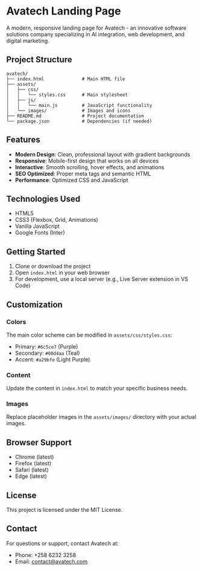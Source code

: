 # Avatech Landing Page

A modern, responsive landing page for Avatech - an innovative software solutions company specializing in AI integration, web development, and digital marketing.

## Project Structure

```
avatech/
├── index.html              # Main HTML file
├── assets/
│   ├── css/
│   │   └── styles.css      # Main stylesheet
│   ├── js/
│   │   └── main.js         # JavaScript functionality
│   └── images/             # Images and icons
├── README.md               # Project documentation
└── package.json            # Dependencies (if needed)
```

## Features

- **Modern Design**: Clean, professional layout with gradient backgrounds
- **Responsive**: Mobile-first design that works on all devices
- **Interactive**: Smooth scrolling, hover effects, and animations
- **SEO Optimized**: Proper meta tags and semantic HTML
- **Performance**: Optimized CSS and JavaScript

## Technologies Used

- HTML5
- CSS3 (Flexbox, Grid, Animations)
- Vanilla JavaScript
- Google Fonts (Inter)

## Getting Started

1. Clone or download the project
2. Open `index.html` in your web browser
3. For development, use a local server (e.g., Live Server extension in VS Code)

## Customization

### Colors
The main color scheme can be modified in `assets/css/styles.css`:
- Primary: `#6c5ce7` (Purple)
- Secondary: `#00d4aa` (Teal)
- Accent: `#a29bfe` (Light Purple)

### Content
Update the content in `index.html` to match your specific business needs.

### Images
Replace placeholder images in the `assets/images/` directory with your actual images.

## Browser Support

- Chrome (latest)
- Firefox (latest)
- Safari (latest)
- Edge (latest)

## License

This project is licensed under the MIT License.

## Contact

For questions or support, contact Avatech at:
- Phone: +258 6232 3258
- Email: contact@avatech.com